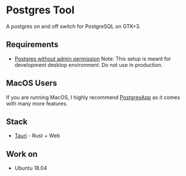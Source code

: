 # Postgres Tool
A postgres on and off switch for PostgreSQL on GTK+3.

## Requirements
- [Postgres without admin permission](https://saveriomiroddi.github.io/Quickly-setting-up-postgresql-for-running-without-admin-permissions/)
    Note: This setup is meant for development desktop environment. Do not use in production.

## MacOS Users

If you are running MacOS, I highly recommend [PostgresApp](https://github.com/PostgresApp/PostgresApp) as it comes with many more features.

## Stack

- [Tauri](https://tauri.studio/) - Rust + Web

## Work on
- Ubuntu 18.04